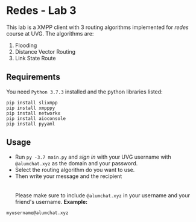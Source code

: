 # Redes - Lab 3

This lab is a XMPP client with 3 routing algorithms implemented for *redes* course at UVG. The algorithms are:
1. Flooding
2. Distance Vector Routing
3. Link State Route


## Requirements
You need `Python 3.7.3` installed and the python libraries listed:
```
pip install slixmpp
pip install xmpppy
pip install networkx
pip install aioconsole
pip install pyyaml
```

## Usage
- Run `py -3.7 main.py` and *sign in* with your UVG username with `@alumchat.xyz` as the domain and your password.
- Select the routing algorithm do you want to use.
- Then write your message and the recipient
\
\
\
Please make sure to include `@alumchat.xyz` in your username and your friend's username. **Example:**
``` 
myusername@alumchat.xyz
```



